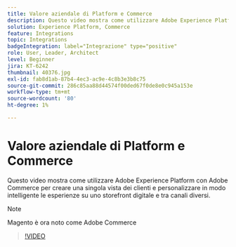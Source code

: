 ```yaml
---
title: Valore aziendale di Platform e Commerce
description: Questo video mostra come utilizzare Adobe Experience Platform con Magento Commerce per creare una singola vista dei clienti e personalizzare in modo intelligente le esperienze su uno storefront digitale e tra canali diversi.
solution: Experience Platform, Commerce
feature: Integrations
topic: Integrations
badgeIntegration: label="Integrazione" type="positive"
role: User, Leader, Architect
level: Beginner
jira: KT-6242
thumbnail: 40376.jpg
exl-id: fab8d1ab-87b4-4ec3-ac9e-4c8b3e3b8c75
source-git-commit: 286c85aa88d44574f00ded67f0de8e0c945a153e
workflow-type: tm+mt
source-wordcount: '80'
ht-degree: 1%

---
```


# Valore aziendale di Platform e Commerce

Questo video mostra come utilizzare Adobe Experience Platform con Adobe Commerce per creare una singola vista dei clienti e personalizzare in modo intelligente le esperienze su uno storefront digitale e tra canali diversi.

>[!NOTE]
>
> Magento è ora noto come Adobe Commerce

>[!VIDEO](https://video.tv.adobe.com/v/328573?learn=on&enablevpops&captions=ita)

